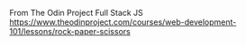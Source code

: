 From The Odin Project Full Stack JS https://www.theodinproject.com/courses/web-development-101/lessons/rock-paper-scissors